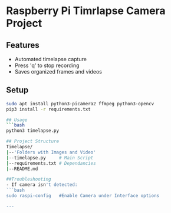 # Raspberry Pi Timrlapse Camera Project

## Features
- Automated timelapse capture
- Press 'q' to stop recording
- Saves organized frames and videos

## Setup
```bash
sudo apt install python3-picamera2 ffmpeg python3-opencv
pip3 install -r requirements.txt

## Usage
```bash
python3 timelapse.py

## Project Structure
Timelapse/
|--'Folders with Images and Video'
|--timelapse.py		# Main Script
|--requirements.txt	# Dependancies	
|--README.md

##Troubleshooting
- If camera isn't detected:
```bash
sudo raspi-config 	#Enable Camera under Interface options

---

